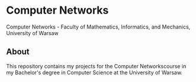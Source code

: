# Computer Networks
Computer Networks - Faculty of Mathematics, Informatics, and Mechanics, University of Warsaw
## About
This repository contains my projects for the Computer Networkscourse in my Bachelor's degree in Computer Science at the University of Warsaw.